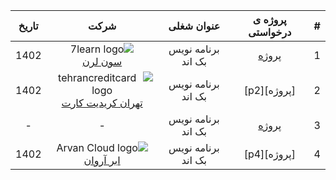 <div dir="rtl">

| # | پروژه ی درخواستی |     عنوان شغلی     |                                 شرکت                                 |   تاریخ    | 
|:-:|:----------------:|:------------------:|:--------------------------------------------------------------------:|:----------:|
| 1 |   [پروژه][p1]    | برنامه نویس بک اند |               ![7learn logo]  <br/> [سون لرن][7learn]                | 1402 |
| 2 |   [پروژه][p2]    | برنامه نویس بک اند | ![tehrancreditcard logo] <br/> [تهران کریدیت کارت][tehrancreditcard] | 1402 |
| 3 |   [پروژه][p3]    |         برنامه نویس بک اند          |          -          |     -      |
| 4 |   [پروژه][p4]    | برنامه نویس بک اند |          ![Arvan Cloud logo] <br/> [ابر آروان][Arvan Cloud]          |     1402      |

[p1]:
[p2]:
[p3]:
[p4]:

[7learn]: https://7learn.com
[tehrancreditcard]:https://tehrancreditcard.com
[Arvan Cloud]:https://www.arvancloud.ir/fa

[7learn logo]: https://7learn.com/assets/img/icons/logo.svg
[tehrancreditcard logo]:https://tehrancreditcard.com/wp-content/uploads/2021/04/پرداخت-آنلاین-ارزی.png
[Arvan Cloud logo]:https://www.arvancloud.ir/images/v6/svg/logo-header-desktop-v6.svg

</div>
